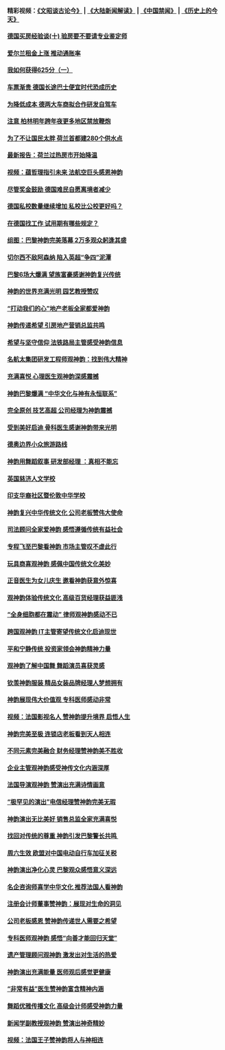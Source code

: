 #### 精彩视频：[《文昭谈古论今》](https://github.com/gfw-breaker/wenzhao/blob/master/README.md?t=01241830) | [《大陆新闻解读》](https://github.com/gfw-breaker/ntdtv-comedy/blob/master/README.md?t=01241830) | [《中国禁闻》](https://github.com/gfw-breaker/ntdtv-news/blob/master/README.md?t=01241830) | [《历史上的今天》](https://github.com/gfw-breaker/today-in-history/blob/master/README.md?t=01241830) 

#### [德国买房经验谈(十) 验房要不要请专业鉴定师](../pages/nsc974/n10998982.md?t=01241830) 

#### [爱尔兰租金上涨 推动通胀率](../pages/nsc974/n10998953.md?t=01241830) 

#### [我如何获得625分（一）](../pages/nsc974/n10998868.md?t=01241830) 

#### [车票渐贵 德国长途巴士便宜时代恐成历史](../pages/nsc974/n10996183.md?t=01241830) 

#### [为降低成本 德两大车商拟合作研发自驾车](../pages/nsc974/n10996237.md?t=01241830) 

#### [注意 柏林明年跨年夜更多地区禁放鞭炮](../pages/nsc974/n10996257.md?t=01241830) 

#### [为了不让国民太胖 荷兰首都建280个供水点](../pages/nsc974/n10996114.md?t=01241830) 

#### [最新报告：荷兰过热房市开始降温](../pages/nsc974/n10996082.md?t=01241830) 

#### [视频：蕴哲理指引未来 法航空巨头感恩神韵](../pages/nsc974/n10992381.md?t=01241830) 

#### [尽管奖金鼓励 德国难民自愿离境者减少](../pages/nsc974/n10994148.md?t=01241830) 

#### [德国私校数量继续增加 私校比公校更好吗？](../pages/nsc974/n10994125.md?t=01241830) 

#### [在德国找工作 试用期有哪些规定？](../pages/nsc974/n10993992.md?t=01241830) 

#### [组图：巴黎神韵完美落幕 2万多观众躬逢其盛](../pages/nsc974/n10991478.md?t=01241830) 

#### [切尔西不敌阿森纳 陷入英超“争四”泥潭](../pages/nsc974/n10990981.md?t=01241830) 

#### [巴黎6场大爆满 望族富豪感谢神韵复兴传统](../pages/nsc974/n10990485.md?t=01241830) 

#### [神韵的世界充满光明  园艺教授赞叹](../pages/nsc974/n10990393.md?t=01241830) 

#### [“打动我们的心”地产老板全家都爱神韵](../pages/nsc974/n10990224.md?t=01241830) 

#### [神韵传递希望 引房地产营销总监共鸣](../pages/nsc974/n10990026.md?t=01241830) 

#### [希望与坚守信仰 法铁路局主管感受神韵信息](../pages/nsc974/n10990061.md?t=01241830) 

#### [名航太集团研发工程师观神韵：找到伟大精神](../pages/nsc974/n10989922.md?t=01241830) 

#### [充满喜悦 心理医生观神韵深感震撼](../pages/nsc974/n10990031.md?t=01241830) 

#### [神韵巴黎爆满 “中华文化与神有永恒联系”](../pages/nsc974/n10989837.md?t=01241830) 

#### [完全原创 技艺高超 公司经理为神韵震撼](../pages/nsc974/n10989954.md?t=01241830) 

#### [受到美好启迪 骨科医生感谢神韵带来光明](../pages/nsc974/n10989946.md?t=01241830) 

#### [德奥边界小众旅游路线](../pages/nsc974/n10989938.md?t=01241830) 

#### [神韵用舞蹈叙事 研发部经理 ：真相不能忘](../pages/nsc974/n10992129.md?t=01241830) 

#### [英国慈济人文学校](../pages/nsc974/n10989797.md?t=01241830) 

#### [印支华裔社区暨伦敦中华学校](../pages/nsc974/n10989792.md?t=01241830) 

#### [神韵复兴中华传统文化 公司老板赞伟大使命](../pages/nsc974/n10989243.md?t=01241830) 

#### [司法顾问全家爱神韵 感悟遵循传统有益社会](../pages/nsc974/n10989065.md?t=01241830) 

#### [专程飞至巴黎看神韵 市场主管叹不虚此行](../pages/nsc974/n10989012.md?t=01241830) 

#### [玩具商喜观神韵 感佩中国传统文化美妙](../pages/nsc974/n10988833.md?t=01241830) 

#### [正音医生为女儿庆生 邀看神韵获意外惊喜](../pages/nsc974/n10988789.md?t=01241830) 

#### [观神韵体验传统文化 高级百货经理获益匪浅](../pages/nsc974/n10988712.md?t=01241830) 

#### [“全身细胞都在震动” 律师观神韵感动不已](../pages/nsc974/n10988620.md?t=01241830) 

#### [跨国观神韵 IT主管寄望传统文化启迪现世](../pages/nsc974/n10988586.md?t=01241830) 

#### [平和宁静传统 投资家领会神韵精神力量](../pages/nsc974/n10988579.md?t=01241830) 

#### [观神韵了解中国舞 舞蹈演员喜获灵感](../pages/nsc974/n10988424.md?t=01241830) 

#### [钦羡神韵服装 精品女装品牌经理人梦想拥有](../pages/nsc974/n10988351.md?t=01241830) 

#### [神韵展现伟大价值观 专科医师感动非常](../pages/nsc974/n10988364.md?t=01241830) 

#### [视频：法国影视名人 赞神韵提升境界 启悟人生](../pages/nsc974/n10988310.md?t=01241830) 

#### [神韵完美至极 连锁店老板看到天人相连](../pages/nsc974/n10988295.md?t=01241830) 

#### [不同元素完美融合 财务经理赞神韵美不胜收](../pages/nsc974/n10988276.md?t=01241830) 

#### [企业主管观神韵感受神传文化内涵深厚](../pages/nsc974/n10988231.md?t=01241830) 

#### [法国导演观神韵 赞演出充满诗情画意](../pages/nsc974/n10987958.md?t=01241830) 

#### [“极罕见的演出”电信经理赞神韵完美无瑕](../pages/nsc974/n10988124.md?t=01241830) 

#### [神韵演出无比美好 销售总监全家充满喜悦](../pages/nsc974/n10988115.md?t=01241830) 

#### [找回对传统的尊重 神韵引发巴黎警长共鸣 ](../pages/nsc974/n10987940.md?t=01241830) 

#### [周六生效 欧盟对中国电动自行车加征关税](../pages/nsc974/n10987637.md?t=01241830) 

#### [神韵演出净化心灵 巴黎观众感悟意义深远](../pages/nsc974/n10987067.md?t=01241830) 

#### [名企咨询师喜学中华文化 推荐法国人看神韵](../pages/nsc974/n10987002.md?t=01241830) 

#### [注册会计师董事赞神韵：展现对生命的洞见](../pages/nsc974/n10986927.md?t=01241830) 

#### [公司老板感恩 赞神韵传递世人需要之希望](../pages/nsc974/n10986858.md?t=01241830) 

#### [专科医师观神韵 感悟“向善才能回归天堂”](../pages/nsc974/n10986837.md?t=01241830) 

#### [遗产管理顾问观神韵 激发出对生活的热爱](../pages/nsc974/n10986911.md?t=01241830) 

#### [神韵演出充满能量 医师观后感觉更健康](../pages/nsc974/n10986822.md?t=01241830) 

#### [“非常有益”医生赞神韵富含精神内涵](../pages/nsc974/n10986718.md?t=01241830) 

#### [舞蹈优雅传播文化 高级会计师感受神韵力量](../pages/nsc974/n10986710.md?t=01241830) 

#### [新闻学副教授观神韵 赞演出神奇精妙](../pages/nsc974/n10986613.md?t=01241830) 

#### [视频：法国王子赞神韵将人与神相连](../pages/nsc974/n10986413.md?t=01241830) 

